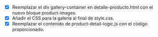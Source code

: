 - [x] Reemplazar el div gallery-container en detalle-producto.html con el nuevo bloque product-images.
- [x] Añadir el CSS para la galería al final de style.css.
- [x] Reemplazar el contenido de product-detail-logic.js con el código proporcionado.
